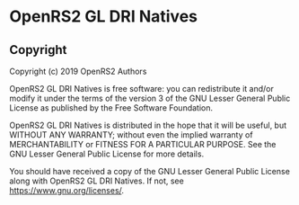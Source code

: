 # OpenRS2 GL DRI Natives

## Copyright

Copyright (c) 2019 OpenRS2 Authors

OpenRS2 GL DRI Natives is free software: you can redistribute it and/or modify
it under the terms of the version 3 of the GNU Lesser General Public License as
published by the Free Software Foundation.

OpenRS2 GL DRI Natives is distributed in the hope that it will be useful, but
WITHOUT ANY WARRANTY; without even the implied warranty of MERCHANTABILITY or
FITNESS FOR A PARTICULAR PURPOSE. See the GNU Lesser General Public License for
more details.

You should have received a copy of the GNU Lesser General Public License along
with OpenRS2 GL DRI Natives. If not, see <https://www.gnu.org/licenses/>.
